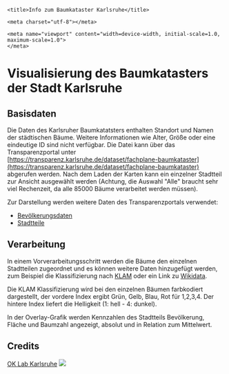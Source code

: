<!DOCTYPE html>
<html><head>
<meta http-equiv="content-type" content="text/html; charset=UTF-8">
	
	<title>Info zum Baumkataster Karlsruhe</title>

	<meta charset="utf-8"></meta>

    <meta name="viewport" content="width=device-width, initial-scale=1.0, maximum-scale=1.0">
    </meta>

</head>
<body>



# Visualisierung des Baumkatasters der Stadt Karlsruhe
## Basisdaten
Die Daten des Karlsruher Baumkatatsters enthalten Standort und Namen der städtischen Bäume. Weitere Informationen wie
Alter, Größe oder eine eindeutige ID sind nicht verfügbar. Die Datei kann über das Transparenzportal unter [https://transparenz.karlsruhe.de/dataset/fachplane-baumkataster](https://transparenz.karlsruhe.de/dataset/fachplane-baumkataster) abgerufen werden. Nach dem Laden der Karten kann ein einzelner Stadtteil zur Ansicht ausgewählt werden (Achtung, die Auswahl "Alle" braucht sehr viel Rechenzeit, da alle 85000 Bäume verarbeitet werden müssen).

Zur Darstellung werden weitere Daten des Transparenzportals verwendet:

  * [Bevölkerungsdaten](https://transparenz.karlsruhe.de/dataset/bevolkerung/resource/71ef348f-0f5b-46a0-8250-e87aae9f91bd) 
  * [Stadtteile](https://transparenz.karlsruhe.de/dataset/landtagswahl-2016/resource/a16d5625-4407-427b-9bc2-b5ce738d283c)

## Verarbeitung
In einem Vorverarbeitungsschritt werden die Bäume den einzelnen Stadtteilen zugeordnet und es können weitere 
Daten hinzugefügt werden, zum Beispiel die Klassifizierung nach [KLAM](https://www.die-gruene-stadt.de/klimaartenmatrix-stadtbaeume.pdfx) oder ein Link zu [Wikidata](https://de.wikipedia.org/wiki/Baum).

Die KLAM Klassifizierung wird bei den einzelnen Bäumen farbkodiert dargestellt, der vordere Index ergibt Grün, Gelb, Blau, Rot für 1,2,3,4. Der hintere Index liefert die Helligkeit (1: hell - 4: dunkel).

In der Overlay-Grafik werden Kennzahlen des Stadtteils Bevölkerung, Fläche und Baumzahl angezeigt, absolut und in Relation zum Mittelwert.

## Credits
[OK Lab Karlsruhe](https://ok-lab-karlsruhe.de)
![](https://codefor-karlsruhe.de/img/CfKA%20Hexagon%203d.svg)


</body>
</html>




  
